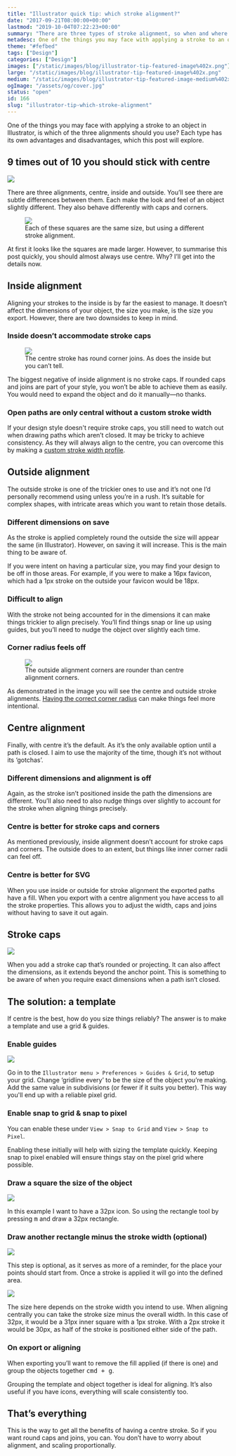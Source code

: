 ```yaml
---
title: "Illustrator quick tip: which stroke alignment?"
date: "2017-09-21T08:00:00+00:00"
lastmod: "2019-10-04T07:22:23+00:00"
summary: "There are three types of stroke alignment, so when and where is each useful?"
metadesc: One of the things you may face with applying a stroke to an object in Illustrator, is which of the three alignments should you use? Each type has its own advantages and disadvantages, which this post will explore."
theme: "#fefbed"
tags: ["Design"]
categories: ["Design"]
images: ["/static/images/blog/illustrator-tip-featured-image%402x.png"]
large: "/static/images/blog/illustrator-tip-featured-image%402x.png"
medium: "/static/images/blog/illustrator-tip-featured-image-medium%402x.png"
ogImage: "/assets/og/cover.jpg"
status: "open"
id: 166
slug: "illustrator-tip-which-stroke-alignment"
---
```


One of the things you may face with applying a stroke to an object in Illustrator, is which of the three alignments should you use? Each type has its own advantages and disadvantages, which this post will explore.

## 9 times out of 10 you should stick with centre
<Image src="/static/images/blog/illustrator-stroke-stroke-panel@2x.png" width={738} height={492} />

There are three alignments, centre, inside and outside. You’ll see there are subtle differences between them. Each make the look and feel of an object slightly different. They also behave differently with caps and corners. 

<figure>
<Image src="/static/images/blog/illustrator-stroke-compare-all-alignments@2x.png" width={738} height={492} />
<figcaption>Each of these squares are the same size, but using a different stroke alignment.</figcaption>
</figure>

At first it looks like the squares are made larger. However, to summarise this post quickly, you should almost always use centre. Why? I’ll get into the details now.

## Inside alignment
Aligning your strokes to the inside is by far the easiest to manage. It doesn’t affect the dimensions of your object, the size you make, is the size you export. However, there are two downsides to keep in mind.

### Inside doesn’t accommodate stroke caps
<figure>
<Image src="/static/images/blog/illustrator-stroke-compare-centre-inside-caps@2x.png" width={738} height={492} />
<figcaption>The centre stroke has round corner joins. As does the inside but you can’t tell.</figcaption>
</figure>

The biggest negative of inside alignment is no stroke caps. If rounded caps and joins are part of your style, you won’t be able to achieve them as easily. You would need to expand the object and do it manually—no thanks.

### Open paths are only central without a custom stroke width
If your design style doesn't require stroke caps, you still need to watch out when drawing paths which aren’t closed. It may be tricky to achieve consistency. As they will always align to the centre, you can overcome this by making a [custom stroke width profile](/blog/creating-custom-stroke-width-profiles-in-illustrator).

## Outside alignment
The outside stroke is one of the trickier ones to use and it’s not one I’d personally recommend using unless you’re in a rush. It’s suitable for complex shapes, with intricate areas which you want to retain those details. 

### Different dimensions on save
As the stroke is applied completely round the outside the size will appear the same (in Illustrator). However, on saving it will increase. This is the main thing to be aware of.

If you were intent on having a particular size, you may find your design to be off in those areas. For example, if you were to make a 16px favicon, which had a 1px stroke on the outside your favicon would be 18px.

### Difficult to align
With the stroke not being accounted for in the dimensions it can make things trickier to align precisely. You’ll find things snap or line up using guides, but you’ll need to nudge the object over slightly each time.

### Corner radius feels off
<figure>
<Image src="/static/images/blog/illustrator-stroke-centre-outside-compare@2x.png" width={738} height={492} />
<figcaption>The outside alignment corners are rounder than centre alignment corners.</figcaption>
</figure>

As demonstrated in the image you will see the centre and outside stroke alignments. [Having the correct corner radius](/visual-design-tips-you-can-apply-immediately#12-make-sure-your-nested-corner-radius-account-for-the-outer-radius) can make things feel more intentional.

## Centre alignment
Finally, with centre it’s the default. As it’s the only available option until a path is closed. I aim to use the majority of the time, though it’s not without its ‘gotchas’.

### Different dimensions and alignment is off
Again, as the stroke isn’t positioned inside the path the dimensions are different. You’ll also need to also nudge things over slightly to account for the stroke when aligning things precisely.

### Centre is better for stroke caps and corners
As mentioned previously, inside alignment doesn’t account for stroke caps and corners. The outside does to an extent, but things like inner corner radii can feel off.

### Centre is better for SVG
When you use inside or outside for stroke alignment the exported paths have a fill. When you export with a centre alignment you have access to all the stroke properties. This allows you to adjust the width, caps and joins without having to save it out again.

## Stroke caps
<Image src="/static/images/blog/illustrator-stroke-cap-comparisons@2x.png" width={738} height={492} />

When you add a stroke cap that’s rounded or projecting. It can also affect the dimensions, as it extends beyond the anchor point. This is something to be aware of when you require exact dimensions when a path isn’t closed.

## The solution: a template
If centre is the best, how do you size things reliably? The answer is to make a template and use a grid & guides.

### Enable guides
<Image src="/static/images/blog/illustrator-stroke-grid-preferences@2x.png" width={738} height={492} />

Go in to the `Illustrator menu > Preferences > Guides & Grid`, to setup your grid. Change ‘gridline every’ to be the size of the object you’re making. Add the same value in subdivisions (or fewer if it suits you better). This way you'll end up with a reliable pixel grid. 

### Enable snap to grid & snap to pixel
You can enable these under `View > Snap to Grid` and `View > Snap to Pixel`.

Enabling these initially will help with sizing the template quickly. Keeping snap to pixel enabled will ensure things stay on the pixel grid where possible.

### Draw a square the size of the object
<Image src="/static/images/blog/illustrator-stroke-template-initial@2x.png" width={896} height={736} />

In this example I want to have a 32px icon. So using the rectangle tool by pressing <kbd>m</kbd> and draw a 32px rectangle.

### Draw another rectangle minus the stroke width (optional)
<Image src="/static/images/blog/illustrator-stroke-template-complete@2x.png" width={738} height={492} />

This step is optional, as it serves as more of a reminder, for the place your points should start from. Once a stroke is applied it will go into the defined area.  

<Image src="/static/images/blog/illustrator-stroke-guides-enabled@2x.png" width={738} height={492} />

The size here depends on the stroke width you intend to use. When aligning centrally you can take the stroke size minus the overall width. In this case of 32px, it would be a 31px inner square with a 1px stroke. With a 2px stroke it would be 30px, as half of the stroke is positioned either side of the path.

### On export or aligning
When exporting you’ll want to remove the fill applied (if there is one) and group the objects together <kbd><kbd>cmd</kbd> + <kbd>g</kbd></kbd>.

Grouping the template and object together is ideal for aligning. It’s also useful if you have icons, everything will scale consistently too.

## That’s everything
This is the way to get all the benefits of having a centre stroke. So if you want round caps and joins, you can. You don’t have to worry about alignment, and scaling proportionally.